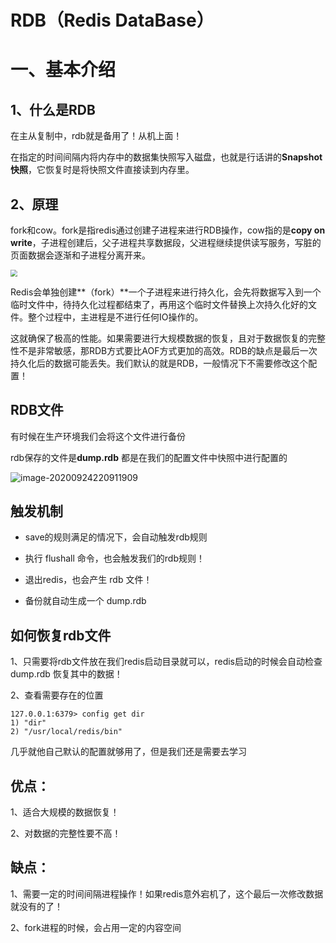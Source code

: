 

# RDB（Redis DataBase）  

# 一、基本介绍

## 1、什么是RDB  

在主从复制中，rdb就是备用了！从机上面！  

在指定的时间间隔内将内存中的数据集快照写入磁盘，也就是行话讲的**Snapshot快照**，它恢复时是将快照文件直接读到内存里。

## 2、原理

fork和cow。fork是指redis通过创建子进程来进行RDB操作，cow指的是**copy on write**，子进程创建后，父子进程共享数据段，父进程继续提供读写服务，写脏的页面数据会逐渐和子进程分离开来。

<img src="https://gitee.com/BlacksJack/picture-bed/raw/master/img/20200924220727.png" style="zoom:67%;" />



Redis会单独创建**（fork）**一个子进程来进行持久化，会先将数据写入到一个临时文件中，待持久化过程都结束了，再用这个临时文件替换上次持久化好的文件。整个过程中，主进程是不进行任何IO操作的。

这就确保了极高的性能。如果需要进行大规模数据的恢复，且对于数据恢复的完整性不是非常敏感，那RDB方式要比AOF方式更加的高效。RDB的缺点是最后一次持久化后的数据可能丢失。我们默认的就是RDB，一般情况下不需要修改这个配置！



## RDB文件

有时候在生产环境我们会将这个文件进行备份  

rdb保存的文件是**dump.rdb** 都是在我们的配置文件中快照中进行配置的  

![image-20200924220911909](https://gitee.com/BlacksJack/picture-bed/raw/master/img/20200924220911.png)



## 触发机制  

- save的规则满足的情况下，会自动触发rdb规则

- 执行 flushall 命令，也会触发我们的rdb规则！

- 退出redis，也会产生 rdb 文件！

- 备份就自动生成一个 dump.rdb  




## 如何恢复rdb文件

1、只需要将rdb文件放在我们redis启动目录就可以，redis启动的时候会自动检查dump.rdb 恢复其中的数据！

2、查看需要存在的位置

```
127.0.0.1:6379> config get dir
1) "dir"
2) "/usr/local/redis/bin"
```

几乎就他自己默认的配置就够用了，但是我们还是需要去学习  





## 优点：

1、适合大规模的数据恢复！

2、对数据的完整性要不高！

## 缺点：

1、需要一定的时间间隔进程操作！如果redis意外宕机了，这个最后一次修改数据就没有的了！

2、fork进程的时候，会占用一定的内容空间  











